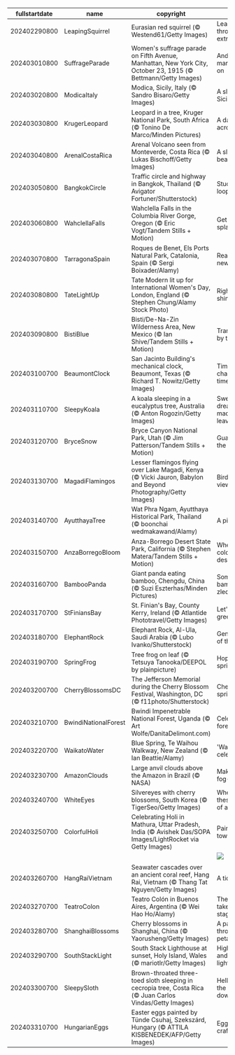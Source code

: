 |fullstartdate|name|copyright|title|image|
|--|--|--|--|--|
202402290800|LeapingSquirrel|Eurasian red squirrel (© Westend61/Getty Images)|Leaping through an extra day|![](/en-US/2024/03/202402290800LeapingSquirrel.jpg)|
202403010800|SuffrageParade|Women's suffrage parade on Fifth Avenue, Manhattan, New York City, October 23, 1915 (© Bettmann/Getty Images)|And the march goes on|![](/en-US/2024/03/202403010800SuffrageParade.jpg)|
202403020800|ModicaItaly|Modica, Sicily, Italy (© Sandro Bisaro/Getty Images)|A slice of Sicily|![](/en-US/2024/03/202403020800ModicaItaly.jpg)|
202403030800|KrugerLeopard|Leopard in a tree, Kruger National Park, South Africa (© Tonino De Marco/Minden Pictures)|A dappled acrobat|![](/en-US/2024/03/202403030800KrugerLeopard.jpg)|
202403040800|ArenalCostaRica|Arenal Volcano seen from Monteverde, Costa Rica (© Lukas Bischoff/Getty Images)|A sleeping beauty|![](/en-US/2024/03/202403040800ArenalCostaRica.jpg)|
202403050800|BangkokCircle|Traffic circle and highway in Bangkok, Thailand (© Avigator Fortuner/Shutterstock)|Stuck in a loop?|![](/en-US/2024/03/202403050800BangkokCircle.jpg)|
202403060800|WahclellaFalls|Wahclella Falls in the Columbia River Gorge, Oregon (© Eric Vogt/Tandem Stills + Motion)|Get your splash on|![](/en-US/2024/03/202403060800WahclellaFalls.jpg)|
202403070800|TarragonaSpain|Roques de Benet, Els Ports Natural Park, Catalonia, Spain (© Sergi Boixader/Alamy)|Reaching new heights|![](/en-US/2024/03/202403070800TarragonaSpain.jpg)|
202403080800|TateLightUp|Tate Modern lit up for International Women's Day, London, England (© Stephen Chung/Alamy Stock Photo)|Right to shine|![](/en-US/2024/03/202403080800TateLightUp.jpg)|
202403090800|BistiBlue|Bisti/De-Na-Zin Wilderness Area, New Mexico (© Ian Shive/Tandem Stills + Motion)|Transformed by time|![](/en-US/2024/03/202403090800BistiBlue.jpg)|
202403100700|BeaumontClock|San Jacinto Building's mechanical clock, Beaumont, Texas (© Richard T. Nowitz/Getty Images)|Time to change the time|![](/en-US/2024/03/202403100700BeaumontClock.jpg)|
202403110700|SleepyKoala|A koala sleeping in a eucalyptus tree, Australia (© Anton Rogozin/Getty Images)|Sweet dreams are made of leaves|![](/en-US/2024/03/202403110700SleepyKoala.jpg)|
202403120700|BryceSnow|Bryce Canyon National Park, Utah (© Jim Patterson/Tandem Stills + Motion)|Guardians of the canyon|![](/en-US/2024/03/202403120700BryceSnow.jpg)|
202403130700|MagadiFlamingos|Lesser flamingos flying over Lake Magadi, Kenya (© Vicki Jauron, Babylon and Beyond Photography/Getty Images)|Bird's-eye view|![](/en-US/2024/03/202403130700MagadiFlamingos.jpg)|
202403140700|AyutthayaTree|Wat Phra Ngam, Ayutthaya Historical Park, Thailand (© boonchai wedmakawand/Alamy)|A piece of pi|![](/en-US/2024/03/202403140700AyutthayaTree.jpg)|
202403150700|AnzaBorregoBloom|Anza-Borrego Desert State Park, California (© Stephen Matera/Tandem Stills + Motion)|Where is this colorful desert?|![](/en-US/2024/03/202403150700AnzaBorregoBloom.jpg)|
202403160700|BambooPanda|Giant panda eating bamboo, Chengdu, China (© Suzi Eszterhas/Minden Pictures)|Somewhat bamboo-zled|![](/en-US/2024/03/202403160700BambooPanda.jpg)|
202403170700|StFiniansBay|St. Finian's Bay, County Kerry, Ireland (© Atlantide Phototravel/Getty Images)|Let's wear green today!|![](/en-US/2024/03/202403170700StFiniansBay.jpg)|
202403180700|ElephantRock|Elephant Rock, Al-Ula, Saudi Arabia (© Lubo Ivanko/Shutterstock)|Gentle giant of the dunes|![](/en-US/2024/03/202403180700ElephantRock.jpg)|
202403190700|SpringFrog|Tree frog on leaf (© Tetsuya Tanooka/DEEPOL by plainpicture)|Hop into spring!|![](/en-US/2024/03/202403190700SpringFrog.jpg)|
202403200700|CherryBlossomsDC|The Jefferson Memorial during the Cherry Blossom Festival, Washington, DC (© f11photo/Shutterstock)|Cherry trees spring to life|![](/en-US/2024/03/202403200700CherryBlossomsDC.jpg)|
202403210700|BwindiNationalForest|Bwindi Impenetrable National Forest, Uganda (© Art Wolfe/DanitaDelimont.com)|Celebrating forests|![](/en-US/2024/03/202403210700BwindiNationalForest.jpg)|
202403220700|WaikatoWater|Blue Spring, Te Waihou Walkway, New Zealand (© Ian Beattie/Alamy)|'Water' we celebrating?|![](/en-US/2024/03/202403220700WaikatoWater.jpg)|
202403230700|AmazonClouds|Large anvil clouds above the Amazon in Brazil (© NASA)|Making a fog-cast|![](/en-US/2024/03/202403230700AmazonClouds.jpg)|
202403240700|WhiteEyes|Silvereyes with cherry blossoms, South Korea (© TigerSeo/Getty Images)|Where are these birds of a feather?|![](/en-US/2024/03/202403240700WhiteEyes.jpg)|
202403250700|ColorfulHoli|Celebrating Holi in Mathura, Uttar Pradesh, India (© Avishek Das/SOPA Images/LightRocket via Getty Images)|Painting the town|![](/en-US/2024/03/202403250700ColorfulHoli.jpg)|
||||![](/en-US/2024/03/.jpg)|
202403260700|HangRaiVietnam|Seawater cascades over an ancient coral reef, Hang Rai, Vietnam (© Thang Tat Nguyen/Getty Images)|A tidal tango|![](/en-US/2024/03/202403260700HangRaiVietnam.jpg)|
202403270700|TeatroColon|Teatro Colón in Buenos Aires, Argentina (© Wei Hao Ho/Alamy)|Theater takes center stage|![](/en-US/2024/03/202403270700TeatroColon.jpg)|
202403280700|ShanghaiBlossoms|Cherry blossoms in Shanghai, China (© Yaorusheng/Getty Images)|A path through the petals|![](/en-US/2024/03/202403280700ShanghaiBlossoms.jpg)|
202403290700|SouthStackLight|South Stack Lighthouse at sunset, Holy Island, Wales (© mariotlr/Getty Images)|High tides and bright lights|![](/en-US/2024/03/202403290700SouthStackLight.jpg)|
202403300700|SleepySloth|Brown-throated three-toed sloth sleeping in cecropia tree, Costa Rica (© Juan Carlos Vindas/Getty Images)|Hello from the upside-down!|![](/en-US/2024/03/202403300700SleepySloth.jpg)|
202403310700|HungarianEggs|Easter eggs painted by Tünde Csuhaj, Szekszárd, Hungary (© ATTILA KISBENEDEK/AFP/Getty Images)|Egg-cellent craftmanship|![](/en-US/2024/03/202403310700HungarianEggs.jpg)|
